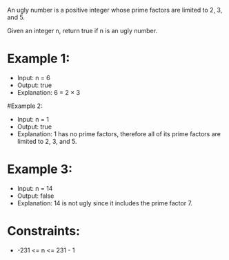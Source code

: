 An ugly number is a positive integer whose prime factors are limited to 2, 3, and 5.

Given an integer n, return true if n is an ugly number.

 

# Example 1:

- Input: n = 6
- Output: true
- Explanation: 6 = 2 × 3

#Example 2:

- Input: n = 1
- Output: true
- Explanation: 1 has no prime factors, therefore all of its prime factors are limited to 2, 3, and 5.

# Example 3:

- Input: n = 14
- Output: false
- Explanation: 14 is not ugly since it includes the prime factor 7.
 


# Constraints:

- -231 <= n <= 231 - 1